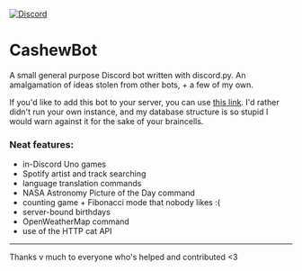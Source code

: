 [![Discord](https://img.shields.io/discord/570630745220186132?logo=discord&style=for-the-badge)](https://discord.gg/qK5JkSG)

# CashewBot
A small general purpose Discord bot written with discord.py. An amalgamation of ideas stolen from other bots, + a few of my own.

If you'd like to add this bot to your server, you can use [this link](https://discord.com/api/oauth2/authorize?client_id=706534185992454198&permissions=67628112&scope=bot). I'd rather didn't run your own instance, and my database structure is so stupid I would warn against it for the sake of your braincells.

### Neat features:
- in-Discord Uno games
- Spotify artist and track searching
- language translation commands
- NASA Astronomy Picture of the Day command
- counting game + Fibonacci mode that nobody likes :(
- server-bound birthdays
- OpenWeatherMap command
- use of the HTTP cat API


---
Thanks v much to everyone who's helped and contributed <3
